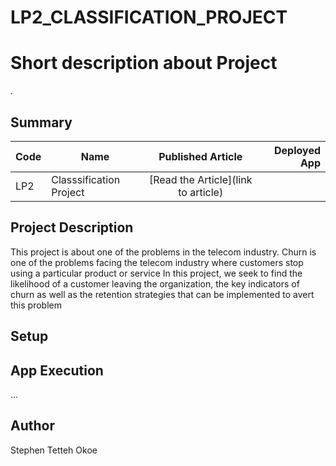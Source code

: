 # LP2_CLASSIFICATION_PROJECT
# Short description about Project

*.*

## Summary
| Code      | Name        | Published Article |  Deployed App |
|-----------|-------------|:-------------:|------:|
| LP2 | Classsification Project |  [Read the Article](link to article)  |

## Project Description
This project is about one of the problems in the telecom industry. Churn is one of the problems facing the telecom industry where customers stop using a particular product or service In this project, we seek to find the likelihood of a customer leaving the organization, the key indicators of churn as well as the retention strategies that can be implemented to avert this problem 


## Setup

## App Execution
...

## Author
Stephen Tetteh Okoe

